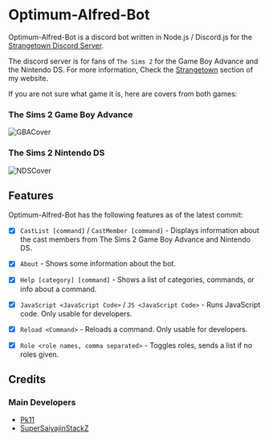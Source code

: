 # Optimum-Alfred-Bot

Optimum-Alfred-Bot is a discord bot written in Node.js / Discord.js for the [Strangetown Discord Server](https://discord.gg/dqfrTaerB6).

The discord server is for fans of `The Sims 2` for the Game Boy Advance and the Nintendo DS. For more information, Check the [Strangetown](https://supersaiyajinstackz.github.io/strangetown) section of my website.


If you are not sure what game it is, here are covers from both games:

### The Sims 2 Game Boy Advance
![GBACover](https://github.com/SuperSaiyajinStackZ/Alfred-Optimum-Bot/blob/main/resources/GBACover.png)

### The Sims 2 Nintendo DS
![NDSCover](https://github.com/SuperSaiyajinStackZ/Alfred-Optimum-Bot/blob/main/resources/NDSCover.png)


## Features
Optimum-Alfred-Bot has the following features as of the latest commit:

- [x] `CastList [command]` / `CastMember [command]` - Displays information about the cast members from The Sims 2 Game Boy Advance and Nintendo DS.
- [x] `About` - Shows some information about the bot.
- [x] `Help [category] [command]` - Shows a list of categories, commands, or info about a command.
- [x] `JavaScript <JavaScript Code>` / `JS <JavaScript Code>` - Runs JavaScript code. Only usable for developers.
- [x] `Reload <Command>` - Reloads a command. Only usable for developers.
- [x] `Role <role names, comma separated>` - Toggles roles, sends a list if no roles given.


## Credits
### Main Developers
- [Pk11](https://github.com/Epicpkmn11)
- [SuperSaiyajinStackZ](https://github.com/SuperSaiyajinStackZ)